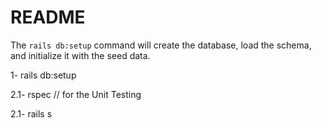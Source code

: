 # README

The `rails db:setup` command will create the database, load the schema, and initialize it with the seed data.

1- rails db:setup


2.1- rspec  // for the Unit Testing


2.1- rails s 
